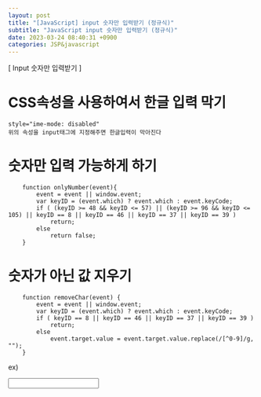 ```yaml
---  
layout: post  
title: "[JavaScript] input 숫자만 입력받기 (정규식)"  
subtitle: "JavaScript input 숫자만 입력받기 (정규식)"  
date: 2023-03-24 08:40:31 +0900  
categories: JSP&javascript  
---  
```

[ Input 숫자만 입력받기 ]  
  
  
  
# CSS속성을 사용하여서 한글 입력 막기  
	style="ime-mode: disabled"  
	위의 속성을 input태그에 지정해주면 한글입력이 막아진다  
  
  
  
# 숫자만 입력 가능하게 하기  
  
  
		function onlyNumber(event){  
			event = event || window.event;  
			var keyID = (event.which) ? event.which : event.keyCode;  
			if ( (keyID >= 48 && keyID <= 57) || (keyID >= 96 && keyID <= 105) || keyID == 8 || keyID == 46 || keyID == 37 || keyID == 39 )   
				return;  
			else  
				return false;  
		}  
  
# 숫자가 아닌 값 지우기		  
		  
		  
		function removeChar(event) {  
			event = event || window.event;  
			var keyID = (event.which) ? event.which : event.keyCode;  
			if ( keyID == 8 || keyID == 46 || keyID == 37 || keyID == 39 )   
				return;  
			else  
				event.target.value = event.target.value.replace(/[^0-9]/g, "");  
		}  
  
  
ex)  
  
<input id="pollingValue" type="text" style="ime-mode: disabled" onkeydown="return inputValueNumberCheck(event)" onkeyup="removeChar(event)">  
  
                                                                                                                                                                                                                                                                                                                                                                                                                                                                                                                                                                                                                                                                                                                                                                                                                                                                                                                                                                                                                         
